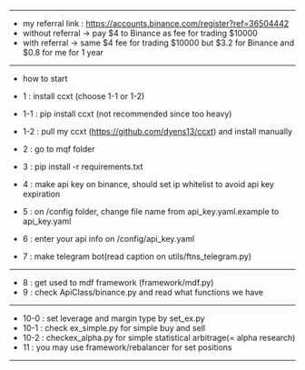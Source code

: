 ----------------------------
- my referral link : https://accounts.binance.com/register?ref=36504442
- without referral -> pay $4 to Binance as fee for trading $10000
- with referral -> same $4 fee for trading $10000 but $3.2 for Binance and $0.8 for me for 1 year
----------------------------
- how to start
- 1 : install ccxt (choose 1-1 or 1-2)
- 1-1 : pip install ccxt  (not recommended since too heavy)
- 1-2 : pull my ccxt (https://github.com/dyens13/ccxt) and install manually

- 2 : go to mqf folder
- 3 : pip install -r requirements.txt

- 4 : make api key on binance, should set ip whitelist to avoid api key expiration
- 5 : on /config folder, change file name from api_key.yaml.example to api_key.yaml
- 6 : enter your api info on /config/api_key.yaml
- 7 : make telegram bot(read caption on utils/ftns_telegram.py)
----------------------------
- 8 : get used to mdf framework (framework/mdf.py)
- 9 : check ApiClass/binance.py and read what functions we have
----------------------------
- 10-0 : set leverage and margin type by set_ex.py
- 10-1 : check ex_simple.py for simple buy and sell
- 10-2 : checkex_alpha.py for simple statistical arbitrage(= alpha research)
- 11 : you may use framework/rebalancer for set positions
----------------------------